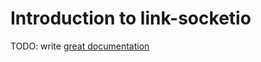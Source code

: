 # Introduction to link-socketio

TODO: write [great documentation](http://jacobian.org/writing/great-documentation/what-to-write/)

